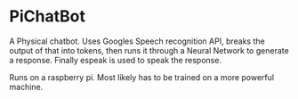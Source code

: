 # PiChatBot
A Physical chatbot. 
Uses Googles Speech recognition API, breaks the output of that into tokens, then runs it through a Neural Network to generate a response. Finally espeak is used to speak the response.

Runs on a raspberry pi.
Most likely has to be trained on a more powerful machine.
